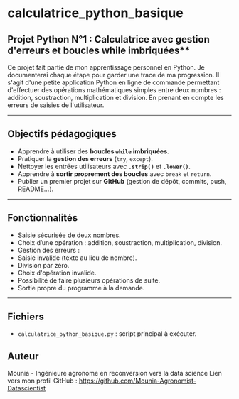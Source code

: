 # calculatrice_python_basique

## Projet Python N°1 : Calculatrice avec gestion d'erreurs et boucles while imbriquées**
Ce projet fait partie de mon apprentissage personnel en Python. Je documenterai chaque étape pour garder une trace de ma progression. Il s'agit d'une petite application Python en ligne de commande permettant d'effectuer des opérations mathématiques simples entre deux nombres : addition, soustraction, multiplication et division. En prenant en compte les erreurs de saisies de l'utilisateur.

---

## Objectifs pédagogiques

- Apprendre à utiliser des **boucles `while` imbriquées**.
- Pratiquer la **gestion des erreurs** (`try`, `except`).
- Nettoyer les entrées utilisateurs avec **`.strip()`** et **`.lower()`**.
- Apprendre à **sortir proprement des boucles** avec `break` et `return`.
- Publier un premier projet sur **GitHub** (gestion de dépôt, commits, push, README…).

---

## Fonctionnalités

- Saisie sécurisée de deux nombres.
- Choix d’une opération : addition, soustraction, multiplication, division.
- Gestion des erreurs :
- Saisie invalide (texte au lieu de nombre).
- Division par zéro.
- Choix d'opération invalide.
- Possibilité de faire plusieurs opérations de suite.
- Sortie propre du programme à la demande.

---

## Fichiers

- `calculatrice_python_basique.py` : script principal à exécuter.

## Auteur

Mounia - Ingénieure agronome en reconversion vers la data science
Lien vers mon profil GitHub : https://github.com/Mounia-Agronomist-Datascientist

